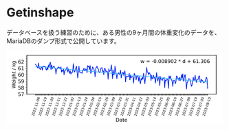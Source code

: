 # Getinshape

データベースを扱う練習のために、ある男性の9ヶ月間の体重変化のデータを、MariaDBのダンプ形式で公開しています。


![Figure 1](https://github.com/glires/getinshape/blob/main/data/weights.png "Figure 1")
